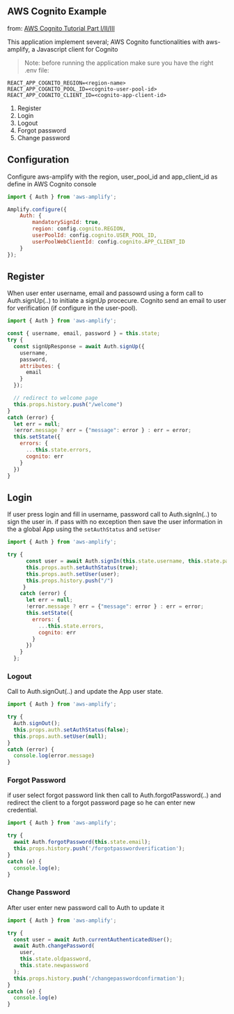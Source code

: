## AWS Cognito Example 

from: [AWS Cognito Tutorial Part I/II/III](https://www.youtube.com/watch?v=EaDMG4amEfk)

This application implement several; AWS Cognito functionalities with aws-amplify, a Javascript client for Cognito  

>Note: before running the application make sure you have the right .env file:
````
REACT_APP_COGNITO_REGION=<region-name>
REACT_APP_COGNITO_POOL_ID=<cognito-user-pool-id>
REACT_APP_COGNITO_CLIENT_ID=<cognito-app-client-id>
````

1. Register
2. Login
3. Logout
4. Forgot password
5. Change password

## Configuration

Configure aws-amplify with the region, user_pool_id and app_client_id as define in AWS Cognito console

````javascript
import { Auth } from 'aws-amplify';

Amplify.configure({
    Auth: {
        mandatorySignId: true,
        region: config.cognito.REGION,
        userPoolId: config.cognito.USER_POOL_ID,
        userPoolWebClientId: config.cognito.APP_CLIENT_ID
    }
});
````
## Register

When user enter username, email and passowrd using a form call to Auth.signUp(..) to initiate a signUp procecure. Cognito send an email to user for verification (if configure in the user-pool).

````javascript
import { Auth } from 'aws-amplify';

const { username, email, password } = this.state;
try {
  const signUpResponse = await Auth.signUp({
    username, 
    password, 
    attributes: {
      email
    }
  });  

  // redirect to welcome page
  this.props.history.push("/welcome")
}
catch (error) {
  let err = null;
  !error.message ? err = {"message": error } : err = error;
  this.setState({
    errors: {
      ...this.state.errors,
      cognito: err
    }
  })
}
````

## Login

If user press login and fill in username, password call to Auth.signIn(..) to sign the user in. if pass with no exception then save the user information in the a global App using the `setAuthStatus` and `setUser`

````javascript
import { Auth } from 'aws-amplify';

try {
      const user = await Auth.signIn(this.state.username, this.state.password);
      this.props.auth.setAuthStatus(true);
      this.props.auth.setUser(user);
      this.props.history.push("/")
     }
    catch (error) {
      let err = null;
      !error.message ? err = {"message": error } : err = error;
      this.setState({
        errors: {
          ...this.state.errors,
          cognito: err
        }
      })
    }    
  };
````

### Logout

Call to Auth.signOut(..) and update the App user state.

````javascript
import { Auth } from 'aws-amplify';

try {
  Auth.signOut();
  this.props.auth.setAuthStatus(false);
  this.props.auth.setUser(null);
}
catch (error) {
  console.log(error.message)
}
````

### Forgot Password

if user select forgot password link then call to Auth.forgotPassword(..) and redirect the client to a forgot password page so he can enter new credential.

````javascript
import { Auth } from 'aws-amplify';

try {
  await Auth.forgotPassword(this.state.email);
  this.props.history.push('/forgotpasswordverification');
}
catch (e) {
  console.log(e);
}
````

### Change Password

After user enter new password call to Auth to update it
````javascript
import { Auth } from 'aws-amplify';

try {
  const user = await Auth.currentAuthenticatedUser();
  await Auth.changePassword(
    user,
    this.state.oldpassword,
    this.state.newpassword
  );
  this.props.history.push('/changepasswordconfirmation');
}
catch (e) {
  console.log(e)
}
````